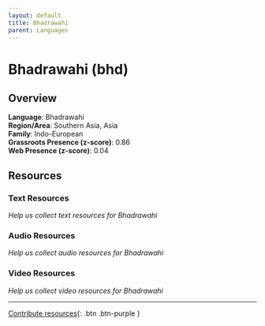 ```yaml
---
layout: default
title: Bhadrawahi
parent: Languages
---
```


# Bhadrawahi (bhd)

## Overview

**Language**: Bhadrawahi  
**Region/Area**: Southern Asia, Asia  
**Family**: Indo-European  
**Grassroots Presence (z-score)**: 0.86  
**Web Presence (z-score)**: 0.04  

## Resources

### Text Resources
*Help us collect text resources for Bhadrawahi*

### Audio Resources
*Help us collect audio resources for Bhadrawahi*

### Video Resources
*Help us collect video resources for Bhadrawahi*

---

[Contribute resources](https://forms.office.com/e/1SfLJx3u1r){: .btn .btn-purple }
